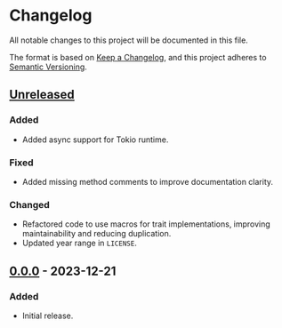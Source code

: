 # Changelog

All notable changes to this project will be documented in this file.

The format is based on [Keep a Changelog](https://keepachangelog.com/en/1.0.0/),
and this project adheres to [Semantic Versioning](https://semver.org/spec/v2.0.0.html).

## [Unreleased]

### Added

- Added async support for Tokio runtime.

### Fixed

- Added missing method comments to improve documentation clarity.

### Changed

- Refactored code to use macros for trait implementations, improving maintainability and reducing duplication.
- Updated year range in `LICENSE`.

## [0.0.0] - 2023-12-21

### Added

- Initial release.

[Unreleased]: https://github.com/chksum-rs/core/compare/v0.0.0...HEAD
[0.0.0]: https://github.com/chksum-rs/core/releases/tag/v0.0.0
